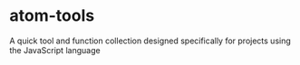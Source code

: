 # atom-tools
A quick tool and function collection designed specifically for projects using the JavaScript language
